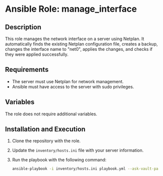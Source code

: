 # Ansible Role: manage_interface

## Description
This role manages the network interface on a server using Netplan. It automatically finds the existing Netplan configuration file, creates a backup, changes the interface name to "net0", applies the changes, and checks if they were applied successfully.

## Requirements
- The server must use Netplan for network management.
- Ansible must have access to the server with sudo privileges.

## Variables
The role does not require additional variables.

## Installation and Execution
1. Clone the repository with the role.
2. Update the `inventory/hosts.ini` file with your server information.
3. Run the playbook with the following command:

   ```bash
   ansible-playbook -i inventory/hosts.ini playbook.yml --ask-vault-pass -t "netplan"

